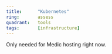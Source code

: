 ```yaml
---
title:      "Kubernetes"
ring:       assess
quadrant:   tools
tags:       [infrastructure]
---
```


Only needed for Medic hosting right now.